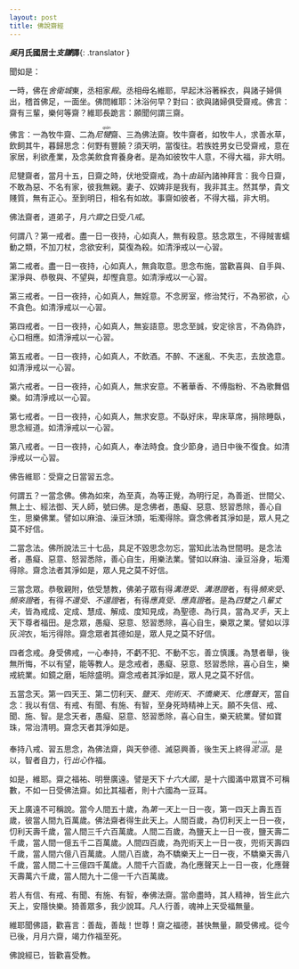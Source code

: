 ```yaml
---
layout: post
title: 佛說齋經
---
```


**<dfn title="吴：东吴（222年 - 280年）。">吳</dfn>月氏國居士<dfn title="支谦：大月氏人，译经家。见高僧传六。">支謙</dfn>譯**{: .translator }

聞如是：

一時，佛在<dfn title="舍卫城：或云舍婆提，古印度拘萨罗国都城。">舍衛城</dfn>東，丞相家<dfn title="殿：高大房屋的通称。">殿</dfn>。丞相母名維耶，早起沐浴著綵衣，與諸子婦俱出，稽首佛足，一面坐。佛問維耶：沐浴何早？對曰：欲與諸婦俱受齋戒。佛言：齋有三輩，樂何等齋？維耶長跪言：願聞何謂三齋。

佛言：一為牧牛齋、二為<dfn title="尼犍：是外道总名。">尼<ruby>犍<rt>qián</rt></ruby></dfn>齋、三為佛法齋。牧牛齋者，如牧牛人，求善水草，飲飼其牛，暮歸思念：何野有豐饒？須天明，當復往。若族姓男女已受齋戒，意在家居，利欲產業，及念美飲食育養身者。是為如彼牧牛人意，不得大福，非大明。

尼犍齋者，當月十五，日齋之時，伏地受齋戒，為十<dfn title="由延：由旬。为计里程之数目，帝王一日行军之里程也，或云四十里，或云三十里。">由延</dfn>內諸神拜言：我今日齋，不敢為惡、不名有家，彼我無親。妻子、奴婢非是我有，我非其主。然其學，貴文賤質，無有正心。至到明日，相名有如故。事齋如彼者，不得大福，非大明。

佛法齋者，道弟子，月<dfn title="六斋：每月之八日、十四日、十五日、二十三日、二十九日、三十日。">六齋</dfn>之日受<dfn title="八戒：八关斋戒。">八戒</dfn>。

何謂八？第一戒者。盡一日一夜持，心如真人，無有殺意。慈念眾生，不得賊害蠕動之類，不加刀杖，念欲安利，莫復為殺。如清淨戒以一心習。

第二戒者。盡一日一夜持，心如真人，無貪取意。思念布施，當歡喜與、自手與、潔淨與、恭敬與、不望與，却慳貪意。如清淨戒以一心習。

第三戒者。一日一夜持，心如真人，無婬意。不念房室，修治梵行，不為邪欲，心不貪色。如清淨戒以一心習。

第四戒者。一日一夜持，心如真人，無妄語意。思念至誠，安定徐言，不為偽詐，心口相應。如清淨戒以一心習。

第五戒者。一日一夜持，心如真人，不飲酒。不醉、不迷亂、不失志，去放逸意。如清淨戒以一心習。

第六戒者。一日一夜持，心如真人，無求安意。不著華香、不傅脂粉、不為歌舞倡樂。如清淨戒以一心習。

第七戒者。一日一夜持，心如真人，無求安意。不臥好床，卑床草席，捐除睡臥，思念經道。如清淨戒以一心習。

第八戒者。一日一夜持，心如真人，奉法時食。食少節身，過日中後不復食。如清淨戒以一心習。

佛告維耶：受齋之日當習五念。

何謂五？一當念佛。佛為如來，為至真，為等正覺，為明行足，為善逝、世間父、無上士、經法御、天人師，號曰佛。是念佛者，愚癡、惡意、怒習悉除，善心自生，思樂佛業。譬如以麻油、澡豆沐頭，垢濁得除。齋念佛者其淨如是，眾人見之莫不好信。

二當念法。佛所說法三十七品，具足不毀思念勿忘，當知此法為世間明。是念法者，愚癡、惡意、怒習悉除，善心自生，用樂法業。譬如以麻油、澡豆浴身，垢濁得除。齋念法者其淨如是，眾人見之莫不好信。

三當念眾。恭敬親附，依受慧教，佛弟子眾有得<dfn title="沟港受：初果向。">溝港受</dfn>、<dfn title="沟港证：初果，须沱洹。">溝港證</dfn>者，有得<dfn title="频来受：二果向。">頻來受</dfn>、<dfn title="频来证：二果，斯陀含。">頻來證</dfn>者，有得<dfn title="不还受：三果向。">不還受</dfn>、<dfn title="不还证：三果，阿那含。">不還證</dfn>者，有得<dfn title="应真受：四果向。">應真受</dfn>、<dfn title="应真证：四果，阿罗汉。">應真證</dfn>者。是為*四雙*之*八輩丈夫*，皆為戒成、定成、慧成、解成、度知見成，為聖德、為行具，當為<dfn title="叉手：佛教的一种敬礼方式。两掌对合于胸前。">叉手</dfn>，天上天下尊者福田。是念眾，愚癡、惡意、怒習悉除，喜心自生，樂眾之業。譬如以淳灰<dfn title="浣：洗涤。">浣</dfn>衣，垢污得除。齋念眾者其德如是，眾人見之莫不好信。

四者念戒。身受佛戒，一心奉持，不虧不犯、不動不忘，善立慎護。為慧者舉，後無所悔，不以有望，能等教人。是念戒者，愚癡、惡意、怒習悉除，喜心自生，樂戒統業。如鏡之磨，垢除盛明。齋念戒者其淨如是，眾人見之莫不好信。

五當念天。第一四天王、第二忉利天、<dfn title="盐天：又作焰天，炎天，夜摩天，須夜摩天，焰摩天。欲界第三天。">鹽天</dfn>、<dfn title="兜术天：兜率天。欲界第四天，一生补处菩萨所居住处。">兜術天</dfn>、<dfn title="不㤭乐天：又作化乐天，化自乐天、化自在天、乐变化天等。欲界第五天">不憍樂天</dfn>、<dfn title="化应声天：他化自在天。欲界第六天，为欲界顶，魔王波旬所居住处。">化應聲天</dfn>，當自念：我以有信、有戒、有聞、有施、有智，至身死時精神上天。願不失信、戒、聞、施、智。是念天者，愚癡、惡意、怒習悉除，喜心自生，樂天統業。譬如寶珠，常治清明。齋念天者其淨如是。

奉持八戒、習五思念，為佛法齋，與天參德、滅惡興善，後生天上終得<dfn title="泥洹：涅槃。"><ruby>泥<rt>niè</rt></ruby><ruby>洹<rt>huán</rt></ruby></dfn>。是以，智者自力，行*出心*作福。

如是，維耶。齋之福祐、明譽廣遠。譬是天下<dfn title="十六大国：古印度十六國。">十六大國</dfn>，是十六國滿中眾寶不可稱數，不如一日受佛法齋。如比其福者，則十六國為一豆耳。

天上廣遠不可稱說。當今人間五十歲，為<dfn title="第一天：四天王天。">第一天</dfn>上一日一夜，第一四天上壽五百歲，彼當人間九百萬歲。佛法齋者得生此天上。人間百歲，為忉利天上一日一夜，忉利天壽千歲，當人間三千六百萬歲。人間二百歲，為鹽天上一日一夜，鹽天壽二千歲，當人間一億五千二百萬歲。人間四百歲，為兜術天上一日一夜，兜術天壽四千歲，當人間六億八百萬歲。人間八百歲，為不驕樂天上一日一夜，不驕樂天壽八千歲，當人間二十三億四千萬歲。人間千六百歲，為化應聲天上一日一夜，化應聲天壽萬六千歲，當人間九十二億一千六百萬歲。

若人有信、有戒、有聞、有施、有智，奉佛法齋。當命盡時，其人精神，皆生此六天上，安隱快樂。猗善眾多，我少說耳。凡人行善，魂神上天受福無量。

維耶聞佛語，歡喜言：善哉，善哉！世尊！齋之福德，甚快無量，願受佛戒。從今已後，月月六齋，竭力作福至死。

佛說經已，皆歡喜受教。
